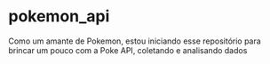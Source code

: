 # pokemon_api
Como um amante de Pokemon, estou iniciando esse repositório para brincar um pouco com a Poke API, coletando e analisando dados
